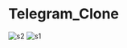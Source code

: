 # Telegram_Clone <br>
![s2](https://github.com/MahsumaRezai/Telegram_Clone/assets/110189253/c9a790c7-9a63-4086-a0e3-72f432101fc6)
![s1](https://github.com/MahsumaRezai/Telegram_Clone/assets/110189253/aa6ede2f-0958-46f7-bca0-de264d7361bd)
